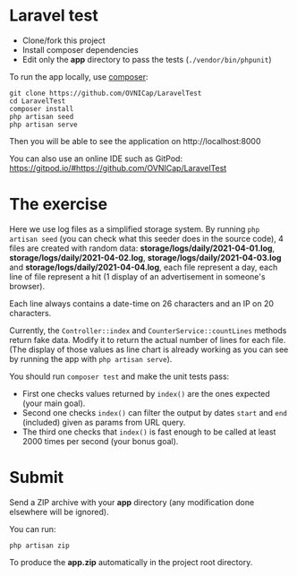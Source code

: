 # Laravel test

- Clone/fork this project
- Install composer dependencies
- Edit only the **app** directory to pass the tests (`./vendor/bin/phpunit`)

To run the app locally, use [composer](https://getcomposer.org/):

```shell
git clone https://github.com/OVNICap/LaravelTest
cd LaravelTest
composer install
php artisan seed
php artisan serve
```

Then you will be able to see the application on http://localhost:8000

You can also use an online IDE such as GitPod:
https://gitpod.io/#https://github.com/OVNICap/LaravelTest

# The exercise

Here we use log files as a simplified storage system. By running `php artisan seed` (you can check what this seeder does in the source code), 4 files are created with random data: **storage/logs/daily/2021-04-01.log**, **storage/logs/daily/2021-04-02.log**, **storage/logs/daily/2021-04-03.log** and **storage/logs/daily/2021-04-04.log**, each file represent a day, each line of file represent a hit (1 display of an advertisement in someone's browser).

Each line always contains a date-time on 26 characters and an IP on 20 characters.

Currently, the `Controller::index` and `CounterService::countLines` methods return fake data. Modify it to return the actual number of lines for each file. (The display of those values as line chart is already working as you can see by running the app with `php artisan serve`).

You should run `composer test` and make the unit tests pass:
- First one checks values returned by `index()` are the ones expected (your main goal).
- Second one checks `index()` can filter the output by dates `start` and `end` (included) given as params from URL query.
- The third one checks that `index()` is fast enough to be called at least 2000 times per second (your bonus goal).

# Submit

Send a ZIP archive with your **app** directory (any modification done elsewhere will be ignored).

You can run:
```
php artisan zip
```

To produce the **app.zip** automatically in the project root directory.
